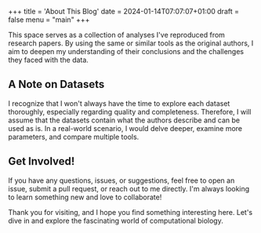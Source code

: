 +++
title = 'About This Blog'
date = 2024-01-14T07:07:07+01:00
draft = false
menu = "main"
+++


This space serves as a collection of analyses I've reproduced from research papers. 
By using the same or similar tools as the original authors, I aim to deepen my understanding of their conclusions and the challenges they faced with the data. 

## A Note on Datasets

I recognize that I won't always have the time to explore each dataset thoroughly, especially regarding quality and completeness. Therefore, I will assume that the datasets contain what the authors describe and can be used as is. In a real-world scenario, I would delve deeper, examine more parameters, and compare multiple tools.

## Get Involved!

If you have any questions, issues, or suggestions, feel free to open an issue, submit a pull request, or reach out to me directly. I'm always looking to learn something new and love to collaborate!

Thank you for visiting, and I hope you find something interesting here. Let's dive in and explore the fascinating world of computational biology.